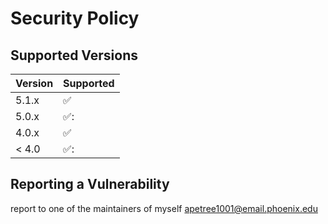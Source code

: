 # Security Policy

## Supported Versions

| Version | Supported          |
| ------- | ------------------ |
| 5.1.x   | :white_check_mark: |
| 5.0.x   | ✅:                |
| 4.0.x   | :white_check_mark: |
| < 4.0   | ✅:                |

## Reporting a Vulnerability
report to one of the maintainers of 
myself <apetree1001@email.phoenix.edu>
